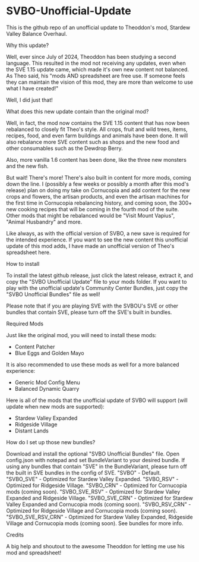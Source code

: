 # SVBO-Unofficial-Update
This is the github repo of an unofficial update to Theoddon's mod, Stardew Valley Balance Overhaul.

Why this update?

Well, ever since July of 2024, Theoddon has been studying a second language. This resulted in the mod not receiving any updates, even when the SVE 1.15 update came, which made it's own new content not balanced. As Theo said, his "mods AND spreadsheet are free use. If someone feels they can maintain the vision of this mod, they are more than welcome to use what I have created!"

Well, I did just that!

What does this new update contain than the original mod?

Well, in fact, the mod now contains the SVE 1.15 content that has now been rebalanced to closely fit Theo's style. All crops, fruit and wild trees, items, recipes, food, and even farm buildings and animals have been done. It will also rebalance more SVE content such as shops and the new food and other consumables such as the Dewdrop Berry.

Also, more vanilla 1.6 content has been done, like the three new monsters and the new fish.

But wait! There's more! There's also built in content for more mods, coming down the line. I (possibly a few weeks or possibly a month after this mod's release) plan on doing my take on Cornucopia and add content for the new crops and flowers, the artisan products, and even the artisan machines for the first time in Cornucopia rebalancing history, and coming soon, the 300+ new cooking recipes that will be coming in the fourth mod of the suite. Other mods that might be rebalanced would be "Visit Mount Vapius", "Animal Husbandry" and more.

Like always, as with the official version of SVBO, a new save is required for the intended experience. If you want to see the new content this unofficial update of this mod adds, I have made an unofficial version of Theo's spreadsheet here.

How to install

To install the latest github release, just click the latest release, extract it, and copy the "SVBO Unofficial Update" file to your mods folder. If you want to play with the unofficial update's Community Center Bundles, just copy the "SVBO Unofficial Bundles" file as well!

Please note that if you are playing SVE with the SVBOU's SVE or other bundles that contain SVE, please turn off the SVE's built in bundles.

Required Mods

Just like the original mod, you will need to install these mods:
- Content Patcher
- Blue Eggs and Golden Mayo

It is also recommended to use these mods as well for a more balanced experience:
- Generic Mod Config Menu
- Balanced Dynamic Quarry

Here is all of the mods that the unofficial update of SVBO will support (will update when new mods are supported):
- Stardew Valley Expanded
- Ridgeside Village
- Distant Lands

How do I set up those new bundles?

Download and install the optional "SVBO Unofficial Bundles" file.
Open config.json with notepad and set BundleVariant to your desired bundle.
If using any bundles that contain "SVE" in the BundleVariant, please turn off the built in SVE bundles in the config of SVE.
"SVBO" - Default.
"SVBO_SVE" - Optimized for Stardew Valley Expanded.
"SVBO_RSV" - Optimized for Ridgeside Village.
"SVBO_CRN" - Optimized for Cornucopia mods (coming soon).
"SVBO_SVE_RSV" - Optimized for Stardew Valley Expanded and Ridgeside Village.
"SVBO_SVE_CRN" - Optimized for Stardew Valley Expanded and Cornucopia mods (coming soon).
"SVBO_RSV_CRN" - Optimized for Ridgeside Village and Cornucopia mods (coming soon).
"SVBO_SVE_RSV_CRN" - Optimized for Stardew Valley Expanded, Ridgeside Village and Cornucopia mods (coming soon).
See bundles ﻿for more info.

Credits

A big help and shoutout to the awesome Theoddon for letting me use his mod and spreadsheet!
